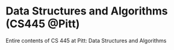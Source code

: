 # Data Structures and Algorithms (CS445 @Pitt)
Entire contents of CS 445 at Pitt: Data Structures and Algorithms 
